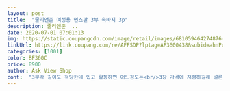 ```yaml
---
layout: post 
title:  "줄리앤존 여성용 면스판 3부 속바지 3p" 
description: 줄리앤존  ..
date: 2020-07-01 07:01:13 
img: https://static.coupangcdn.com/image/retail/images/681059464274876-db7642b0-5175-4e42-a4c1-2aaee2cb25a1.jpg 
linkUrl: https://link.coupang.com/re/AFFSDP?lptag=AF3600438&subid=ahnPublicAsk&pageKey=216547679&itemId=665846188&vendorItemId=4721159652&traceid=V0-113-e0d1cd9eb47f1df4 
categories: [1001] 
color: BF360C 
price: 8900 
author: Ask View Shop 
cont:  "3부라 길이도 적당한데 입고 활동하면 어느정도는<br/>3장 가격에 저렴하길래 얼른 구매했구요.<br/><br/>MADE IN KOREA♡♡♡♡♡♡<br/>♡♡구입이유♡♡<br/>♡♡구입후기♡♡<br/>♡♡재구매♡♡<br/>갑자기 속바지가 전부 다 사라져버려서;; 급 주문했어요.<br/><br/>그냥 입어 볼랍니다 ㅎㅎ<br/>그냥 정사이즈 사셔도 될듯.<br/><br/>그레이, 블랙으로 넉넉하게 샀어요<br/>그리고 갯수도 3장이라서<br/>그리고 아주 날씬한 분이 아니라면 XL 입으시는게 편할듯 합니다(XL도 그리 크진 않아요)<br/>근데 입다보니 허벅지 쪽이 좀 늘어났어요.<br/>.<br/>ㅋㅋ<br/>근데 입어보니 쌀짝늘어나는<br/>기장은 딱 제가 생각했던 느낌이고 입고 활동해보니 편하긴 최고에요.<br/>ㅋㅋ<br/>날이 따뜻해지고 스커트 얇아지면서 속바지는 필수품이죠!<br/>너무 조이게 입는건 몸에도 안좋으니까요<br/>다른 색 구매가 하고플 때 재구매 의향이 있어요<br/>당겨올라가는거같더라구요<br/>더 신뢰가 가네용♡<br/>땀흡수도 좋을것 같고<br/>라서 더 믿음이 가고<br/>메이드 차이나가 아니고<br/>묘한 기분♡♡♡<br/>받아보니 일단 면이 얇은편이고 스판끼는 약해요.<br/><br/>벅지 통통인거 참고해주세요ㅋㅋ<br/>부랴부랴 주문을 했네요<br/>비침있는 옷을 입을 때 시선이 덜 갈것 같네요<br/>빨면 줄어들겠나용 ㅎㅎ<br/>사이즈가  FREE가 있어서 (젤큰치수였다고 생각함)<br/>색깔도 무안한 색이여서<br/>얇아서 착용기간이 짧을거 같지만 워낙 저렴하니 편하게 입으려구요^^<br/>얇아서 한여름에도 편하게 입을거 같구요.<br/><br/>언른 주문취소하고<br/>여유분도 챙길 수도 있네용♡♡<br/>옷감은 면도 포함되어있어서<br/>원래 옷을 빨아 입는 편인데<br/>원피스를 입을려니 속바지가 없어서<br/>입다보면 보풀도 생기는거같구... <br/><br/>입던게 낡아서 새로 구입했어요<br/>저는 속옷 쫑기는걸 못 참는 성격이라 xl로 샀어요.<br/><br/>저렴하니 한해정도는 또 잘 입을거같네요<br/>젤큰 XL 입어보니 편하네요<br/>주문했는데 다시보니 XL가 있어서<br/>주문했어용<br/>쫙쫙 늘어나는게 아니고 흐물(?)하게 늘어 나는 느낌ㅋㅋ<br/>촥 감기는 느낌이 아니라 편하게 늘어나는 느낌입니다.<br/><br/>키 162에 몸무게 4<br/>9 -50 왔다갔다 합니다.<br/><br/>하의 66입는데 XL 사니까 잘 맞네요<br/>학생인 딸들도 입고 저도 입고 할려고<br/>확찐자가 되기전에 프리사이즈를 입었을 텐데 ㅎㅎ<br/>" 
---
```

